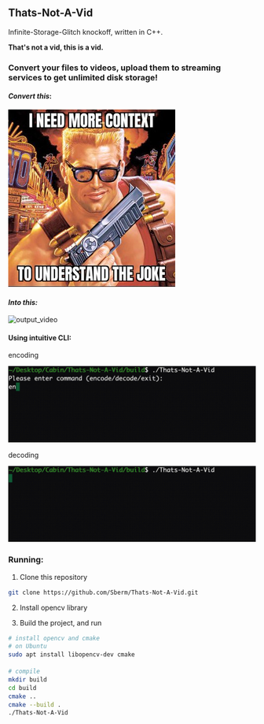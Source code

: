 ## Thats-Not-A-Vid

Infinite-Storage-Glitch knockoff, written in C++.

**That's not a vid, this is a vid.**

### Convert your files to videos, upload them to streaming services to get unlimited disk storage!

#### *Convert this*:

![need_more_context](readme_images/need_more_context.jpeg)

#### *Into this:*

![output_video](readme_images/output_video.gif)



#### Using intuitive CLI:

encoding

![encode_video](readme_images/encode_video.gif)

decoding

![decode_video](readme_images/decode_video.gif)

### Running:

1. Clone this repository 

```bash
git clone https://github.com/Sberm/Thats-Not-A-Vid.git
```

2. Install opencv library

2. Build the project, and run

```bash
# install opencv and cmake
# on Ubuntu
sudo apt install libopencv-dev cmake

# compile
mkdir build
cd build
cmake ..
cmake --build .
./Thats-Not-A-Vid
```
